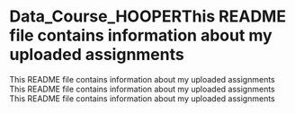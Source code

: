 # Data_Course_HOOPERThis README file contains information about my uploaded assignments
This README file contains information about my uploaded assignments
This README file contains information about my uploaded assignments
This README file contains information about my uploaded assignments
